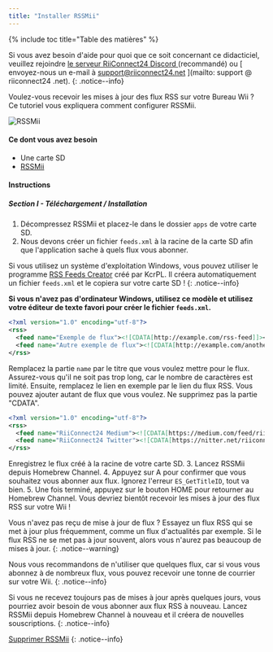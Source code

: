 ```yaml
---
title: "Installer RSSMii"
---
```


{% include toc title="Table des matières" %}

Si vous avez besoin d'aide pour quoi que ce soit concernant ce didacticiel, veuillez rejoindre [ le serveur RiiConnect24 Discord ](https://discord.gg/rc24) (recommandé) ou [ envoyez-nous un e-mail à support@riiconnect24.net ](mailto: support @ riiconnect24 .net).
{: .notice--info}

Voulez-vous recevoir les mises à jour des flux RSS sur votre Bureau Wii ? Ce tutoriel vous expliquera comment configurer RSSMii.

![RSSMii](/images/rssmii.png)

#### Ce dont vous avez besoin

* Une carte SD
* [RSSMii](https://github.com/RiiConnect24/rssmii/releases)

#### Instructions
##### Section I - Téléchargement / Installation

1. Décompressez RSSMii et placez-le dans le dossier `apps` de votre carte SD.
2. Nous devons créer un fichier `feeds.xml` à la racine de la carte SD afin que l'application sache à quels flux vous abonner.

Si vous utilisez un système d'exploitation Windows, vous pouvez utiliser le programme [RSS Feeds Creator](https://github.com/RiiConnect24/rssmii/releases/download/v1.4.1/RSSFeedsCreator.bat) créé par KcrPL. Il créera automatiquement un fichier `feeds.xml` et le copiera sur votre carte SD !
{: .notice--info}

<b>Si vous n'avez pas d'ordinateur Windows, utilisez ce modèle et utilisez votre éditeur de texte favori pour créer le fichier <code>feeds.xml</code>.</b>

```xml
<?xml version="1.0" encoding="utf-8"?>
<rss>
  <feed name="Exemple de flux"><![CDATA[http://example.com/rss-feed]]></feed>
  <feed name="Autre exemple de flux"><![CDATA[http://example.com/another_rss-feed]]></feed>
</rss>
```

Remplacez la partie `name` par le titre que vous voulez mettre pour le flux. Assurez-vous qu'il ne soit pas trop long, car le nombre de caractères est limité. Ensuite, remplacez le lien en exemple par le lien du flux RSS. Vous pouvez ajouter autant de flux que vous voulez. Ne supprimez pas la partie "CDATA".

```xml
<?xml version="1.0" encoding="utf-8"?>
<rss>
  <feed name="RiiConnect24 Medium"><![CDATA[https://medium.com/feed/riiconnect24]]></feed>
  <feed name="RiiConnect24 Twitter"><![CDATA[https://nitter.net/riiconnect24/rss]]></feed>
</rss>
```

Enregistrez le flux créé à la racine de votre carte SD.
3. Lancez RSSMii depuis Homebrew Channel.
4. Appuyez sur A pour confirmer que vous souhaitez vous abonner aux flux. Ignorez l'erreur `ES_GetTitleID`, tout va bien.
5. Une fois terminé, appuyez sur le bouton HOME pour retourner au Homebrew Channel. Vous devriez bientôt recevoir les mises à jour des flux RSS sur votre Wii !

Vous n'avez pas reçu de mise à jour de flux ? Essayez un flux RSS qui se met à jour plus fréquemment, comme un flux d'actualités par exemple. Si le flux RSS ne se met pas à jour souvent, alors vous n'aurez pas beaucoup de mises à jour.
{: .notice--warning}

Nous vous recommandons de n'utiliser que quelques flux, car si vous vous abonnez à de nombreux flux, vous pouvez recevoir une tonne de courrier sur votre Wii.
{: .notice--info}

Si vous ne recevez toujours pas de mises à jour après quelques jours, vous pourriez avoir besoin de vous abonner aux flux RSS à nouveau. Lancez RSSMii depuis Homebrew Channel à nouveau et il créera de nouvelles souscriptions.
{: .notice--info}

[Supprimer RSSMii](rssmii-remove)
{: .notice--info}
